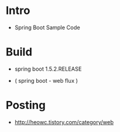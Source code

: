 # Intro

* Spring Boot Sample Code

# Build

* spring boot 1.5.2.RELEASE

* ( spring boot - web flux )
# Posting

* http://heowc.tistory.com/category/web

